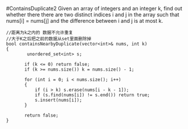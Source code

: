 #ContainsDuplicate2
Given an array of integers and an integer k, find out whether there there are two distinct indices i and j in the array 
such that nums[i] = nums[j] and the difference between i and j is at most k.



```
//距离为k之内的 数据不允许重复
//大于K之后把之前的数据从set里面删除掉
bool containsNearbyDuplicate(vector<int>& nums, int k)
{
        unordered_set<int> s;

       if (k <= 0) return false;
       if (k >= nums.size()) k = nums.size() - 1;

       for (int i = 0; i < nums.size(); i++)
       {
           if (i > k) s.erase(nums[i - k - 1]);
           if (s.find(nums[i]) != s.end()) return true;
           s.insert(nums[i]);
       }

       return false;
}
```